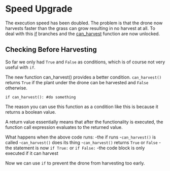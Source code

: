 # Speed Upgrade
The execution speed has been doubled. The problem is that the drone now harvests faster than the grass can grow resulting in no harvest at all. To deal with this [if](docs/scripting/if.md) branches and the [can_harvest](functions/can_harvest) function are now unlocked.

## Checking Before Harvesting
So far we only had `True` and `False` as conditions, which is of course not very useful with `if`. 

The new function can_harvest() provides a better condition. `can_harvest()` returns `True` if the plant under the drone can be harvested and `False` otherwise.

`if can_harvest():
	#do something`

The reason you can use this function as a condition like this is because it returns a boolean value.

A return value essentially means that after the functionality is executed, the function call expression evaluates to the returned value.

What happens when the above code runs:
	-the if runs
	-`can_harvest()` is called
	-`can_harvest()` does its thing
	-`can_harvest()` returns `True` or `False`
	-the statement is now `if True:` or `if False:`
	-the code block is only executed if it can harvest

Now we can use `if` to prevent the drone from harvesting too early.